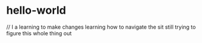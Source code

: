 # hello-world
//
I a learning to make changes
learning how to navigate the sit
still trying to figure this whole thing out
